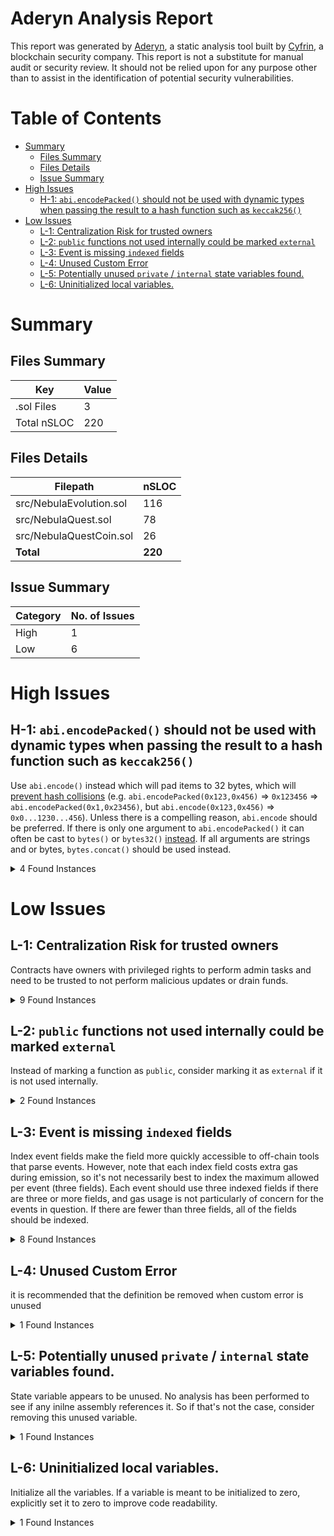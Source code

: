 # Aderyn Analysis Report

This report was generated by [Aderyn](https://github.com/Cyfrin/aderyn), a static analysis tool built by [Cyfrin](https://cyfrin.io), a blockchain security company. This report is not a substitute for manual audit or security review. It should not be relied upon for any purpose other than to assist in the identification of potential security vulnerabilities.
# Table of Contents

- [Summary](#summary)
  - [Files Summary](#files-summary)
  - [Files Details](#files-details)
  - [Issue Summary](#issue-summary)
- [High Issues](#high-issues)
  - [H-1: `abi.encodePacked()` should not be used with dynamic types when passing the result to a hash function such as `keccak256()`](#h-1-abiencodepacked-should-not-be-used-with-dynamic-types-when-passing-the-result-to-a-hash-function-such-as-keccak256)
- [Low Issues](#low-issues)
  - [L-1: Centralization Risk for trusted owners](#l-1-centralization-risk-for-trusted-owners)
  - [L-2: `public` functions not used internally could be marked `external`](#l-2-public-functions-not-used-internally-could-be-marked-external)
  - [L-3: Event is missing `indexed` fields](#l-3-event-is-missing-indexed-fields)
  - [L-4: Unused Custom Error](#l-4-unused-custom-error)
  - [L-5: Potentially unused `private` / `internal` state variables found.](#l-5-potentially-unused-private--internal-state-variables-found)
  - [L-6: Uninitialized local variables.](#l-6-uninitialized-local-variables)


# Summary

## Files Summary

| Key | Value |
| --- | --- |
| .sol Files | 3 |
| Total nSLOC | 220 |


## Files Details

| Filepath | nSLOC |
| --- | --- |
| src/NebulaEvolution.sol | 116 |
| src/NebulaQuest.sol | 78 |
| src/NebulaQuestCoin.sol | 26 |
| **Total** | **220** |


## Issue Summary

| Category | No. of Issues |
| --- | --- |
| High | 1 |
| Low | 6 |


# High Issues

## H-1: `abi.encodePacked()` should not be used with dynamic types when passing the result to a hash function such as `keccak256()`

Use `abi.encode()` instead which will pad items to 32 bytes, which will [prevent hash collisions](https://docs.soliditylang.org/en/v0.8.13/abi-spec.html#non-standard-packed-mode) (e.g. `abi.encodePacked(0x123,0x456)` => `0x123456` => `abi.encodePacked(0x1,0x23456)`, but `abi.encode(0x123,0x456)` => `0x0...1230...456`). Unless there is a compelling reason, `abi.encode` should be preferred. If there is only one argument to `abi.encodePacked()` it can often be cast to `bytes()` or `bytes32()` [instead](https://ethereum.stackexchange.com/questions/30912/how-to-compare-strings-in-solidity#answer-82739).
If all arguments are strings and or bytes, `bytes.concat()` should be used instead.

<details><summary>4 Found Instances</summary>


- Found in src/NebulaEvolution.sol [Line: 98](src/NebulaEvolution.sol#L98)

	```solidity
	                    abi.encodePacked(
	```

- Found in src/NebulaEvolution.sol [Line: 114](src/NebulaEvolution.sol#L114)

	```solidity
	            abi.encodePacked("data:application/json;base64,", uri)
	```

- Found in src/NebulaEvolution.sol [Line: 184](src/NebulaEvolution.sol#L184)

	```solidity
	                    abi.encodePacked(
	```

- Found in src/NebulaEvolution.sol [Line: 201](src/NebulaEvolution.sol#L201)

	```solidity
	            abi.encodePacked("data:application/json;base64,", uri)
	```

</details>



# Low Issues

## L-1: Centralization Risk for trusted owners

Contracts have owners with privileged rights to perform admin tasks and need to be trusted to not perform malicious updates or drain funds.

<details><summary>9 Found Instances</summary>


- Found in src/NebulaEvolution.sol [Line: 20](src/NebulaEvolution.sol#L20)

	```solidity
	contract NebulaEvolution is ERC721, ERC721URIStorage, AccessControl {
	```

- Found in src/NebulaEvolution.sol [Line: 90](src/NebulaEvolution.sol#L90)

	```solidity
	    function safeMint(address _user) external onlyRole(MINTER_ROLE) returns(uint256 tokenId){
	```

- Found in src/NebulaEvolution.sol [Line: 131](src/NebulaEvolution.sol#L131)

	```solidity
	    function updateNFT(uint256 _tokenId, uint256 _exp) external onlyRole(MINTER_ROLE){
	```

- Found in src/NebulaEvolution.sol [Line: 153](src/NebulaEvolution.sol#L153)

	```solidity
	    function levelsSetter(uint256 _level, uint256 _amountOfExp) external onlyRole(DEFAULT_ADMIN_ROLE) {
	```

- Found in src/NebulaQuest.sol [Line: 28](src/NebulaQuest.sol#L28)

	```solidity
	contract NebulaQuest is Ownable, ReentrancyGuard {
	```

- Found in src/NebulaQuest.sol [Line: 131](src/NebulaQuest.sol#L131)

	```solidity
	    function answerSetter(uint8 _examIndex, bytes32[] memory _correctAnswers) external onlyOwner {
	```

- Found in src/NebulaQuestCoin.sol [Line: 26](src/NebulaQuestCoin.sol#L26)

	```solidity
	contract NebulaQuestCoin is ERC20, AccessControl, ERC20Permit {
	```

- Found in src/NebulaQuestCoin.sol [Line: 89](src/NebulaQuestCoin.sol#L89)

	```solidity
	    function mint(address _to, uint256 _amount) external onlyRole(MINTER_ROLE){
	```

- Found in src/NebulaQuestCoin.sol [Line: 100](src/NebulaQuestCoin.sol#L100)

	```solidity
	    function burn(uint256 _amount) external onlyRole(MINTER_ROLE){
	```

</details>



## L-2: `public` functions not used internally could be marked `external`

Instead of marking a function as `public`, consider marking it as `external` if it is not used internally.

<details><summary>2 Found Instances</summary>


- Found in src/NebulaEvolution.sol [Line: 163](src/NebulaEvolution.sol#L163)

	```solidity
	    function supportsInterface(bytes4 interfaceId) public view override(ERC721, ERC721URIStorage, AccessControl) returns (bool){
	```

- Found in src/NebulaEvolution.sol [Line: 168](src/NebulaEvolution.sol#L168)

	```solidity
	    function tokenURI(uint256 tokenId) public view override(ERC721, ERC721URIStorage) returns (string memory){
	```

</details>



## L-3: Event is missing `indexed` fields

Index event fields make the field more quickly accessible to off-chain tools that parse events. However, note that each index field costs extra gas during emission, so it's not necessarily best to index the maximum allowed per event (three fields). Each event should use three indexed fields if there are three or more fields, and gas usage is not particularly of concern for the events in question. If there are fewer than three fields, all of the fields should be indexed.

<details><summary>8 Found Instances</summary>


- Found in src/NebulaEvolution.sol [Line: 52](src/NebulaEvolution.sol#L52)

	```solidity
	    event NebulaEvolution_TheGasIsFreezingABirthIsOnTheWay(uint256 tokenId);
	```

- Found in src/NebulaEvolution.sol [Line: 54](src/NebulaEvolution.sol#L54)

	```solidity
	    event NebulaEvolution_LevelUpdated(uint256 level,  uint256 amountOfExp);
	```

- Found in src/NebulaEvolution.sol [Line: 56](src/NebulaEvolution.sol#L56)

	```solidity
	    event NebulaEvolution_NFTUpdated(uint256 tokenId, string finalURI);
	```

- Found in src/NebulaQuest.sol [Line: 69](src/NebulaQuest.sol#L69)

	```solidity
	    event NebulaQuest_ExamPassed(address user, uint8 examIndex, uint16 score);
	```

- Found in src/NebulaQuest.sol [Line: 71](src/NebulaQuest.sol#L71)

	```solidity
	    event NebulaQuest_ExamFailed(address user, uint8 examIndex, uint16 score);
	```

- Found in src/NebulaQuest.sol [Line: 73](src/NebulaQuest.sol#L73)

	```solidity
	    event NebulaQuest_AnswersUpdated(uint8 examIndex);
	```

- Found in src/NebulaQuestCoin.sol [Line: 43](src/NebulaQuestCoin.sol#L43)

	```solidity
	    event NebulaQuestCoin_TokenMinted(address _to, uint256 _amount);
	```

- Found in src/NebulaQuestCoin.sol [Line: 45](src/NebulaQuestCoin.sol#L45)

	```solidity
	    event NebulaQuestCoin_TokenBurned(uint256 _amount);
	```

</details>



## L-4: Unused Custom Error

it is recommended that the definition be removed when custom error is unused

<details><summary>1 Found Instances</summary>


- Found in src/NebulaQuest.sol [Line: 22](src/NebulaQuest.sol#L22)

	```solidity
	error NebulaQuest_InvalidScore(uint16 scoreInput, uint16 minScore, uint16 maxScore);
	```

</details>



## L-5: Potentially unused `private` / `internal` state variables found.

State variable appears to be unused. No analysis has been performed to see if any inilne assembly references it. So if that's not the case, consider removing this unused variable.

<details><summary>1 Found Instances</summary>


- Found in src/NebulaQuest.sol [Line: 49](src/NebulaQuest.sol#L49)

	```solidity
	    uint16 constant MAX_SCORE = 1_000;
	```

</details>



## L-6: Uninitialized local variables.

Initialize all the variables. If a variable is meant to be initialized to zero, explicitly set it to zero to improve code readability.

<details><summary>1 Found Instances</summary>


- Found in src/NebulaQuest.sol [Line: 107](src/NebulaQuest.sol#L107)

	```solidity
	        for (uint256 i; i < examAnswers.length; ++i){
	```

</details>



